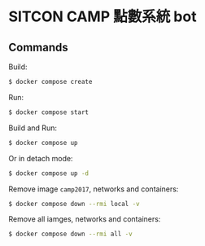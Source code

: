 # SITCON CAMP 點數系統 bot

## Commands
Build:
```bash
$ docker compose create
```

Run:
```bash
$ docker compose start
```

Build and Run:
```bash
$ docker compose up
```
Or in detach mode:
```bash
$ docker compose up -d
```

Remove image `camp2017`, networks and containers:
```bash
$ docker compose down --rmi local -v
```

Remove all iamges, networks and containers:
```bash
$ docker compose down --rmi all -v
```
